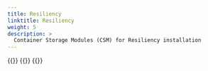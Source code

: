 ```yaml
---
title: Resiliency
linktitle: Resiliency 
weight: 5
description: >
  Container Storage Modules (CSM) for Resiliency installation
--- 
```



{{<include file="content/docs/getting-started/installation/helm/modules/resiliency/installation.md" hideIds="1,2,3,5">}}
{{<include file="content/docs/getting-started/installation/helm/modules/resiliency/powerstore.md">}}
{{<include file="content/docs/getting-started/installation/helm/modules/resiliency/dynamicparameters.md">}}
